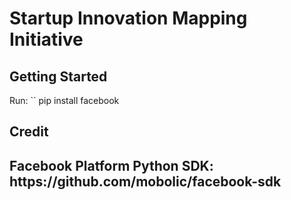 <h1> Startup Innovation Mapping Initiative </h1>
<h2> Getting Started </h2>
Run:
`<addr>` pip install facebook

<h2> Credit <h2>
Facebook Platform Python SDK: https://github.com/mobolic/facebook-sdk